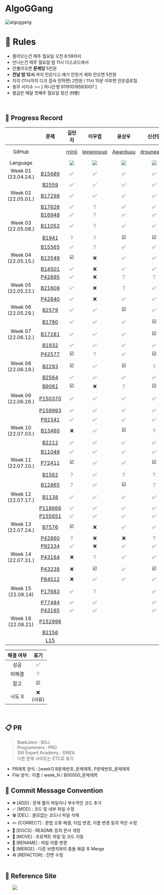 # AlgoGGang
![algoggang](https://user-images.githubusercontent.com/78344310/232940078-f967326a-118f-48ff-b6b3-53d01d27d7ef.jpg)

# 📝 Rules
- 풀어오는건 매주 월요일 오전 8:59까지 </br>
- 만나는건 매주 월요일 밤 11시 디스코드에서 </br>
- 안풀어오면 **문제당** 5천원 </br>
- **전날 밤 12시** 까지 안온다고 얘기 안한거 제외 안오면 5천원 </br>
- 지각 (11시까지 디코 접속 안하면) 2천원 / 11시 15분 이후면 안온걸로침 </br>
- 총무 서지수 >< [ 하나은행 91191019593007 ] </br>
- 벌금은 매달 첫째주 월요일 정산 (N빵) </br>
<br>

## 📍 Progress Record
|  | 문제 | 길민지 | 이우엽 | 윤상우 | 신선영 | 서지수 | 곽승규 | 김태선 | 김준서 |
| :---: | :---: | :---: | :---: | :---: | :---: | :---: | :---: | :---: | :---: |
| GitHub | | [rninji](https://github.com/rninji) | [leewooyup](https://github.com/leewooyup) | [Awarduuu](https://github.com/Awarduuu) | [drsuneamer](https://github.com/drsuneamer) | [seojisoosoo](https://github.com/seojisoosoo) | [SeungGyu-Kwak](https://github.com/SeungGyu-Kwak) | [KimTaeseon](https://github.com/KiM-Taeseon) |[adoo24](https://github.com/adoo24)|
| Language | | <img src="https://img.shields.io/badge/Python-3776AB?style=for-the-badge&logo=python&logoColor=white"> | <img src="https://img.shields.io/badge/Python-3776AB?style=for-the-badge&logo=python&logoColor=white"> | <img src="https://img.shields.io/badge/Python-3776AB?style=for-the-badge&logo=python&logoColor=white"> | <img src="https://img.shields.io/badge/Python-3776AB?style=for-the-badge&logo=python&logoColor=white"> | <img src="https://img.shields.io/badge/Python-3776AB?style=for-the-badge&logo=python&logoColor=white"> | <img src="https://img.shields.io/badge/Python-3776AB?style=for-the-badge&logo=python&logoColor=white"> | <img src="https://img.shields.io/badge/Python-3776AB?style=for-the-badge&logo=python&logoColor=white"> | <img src="https://img.shields.io/badge/Python-3776AB?style=for-the-badge&logo=python&logoColor=white"> |
| Week 01</br>(23.04.24.) |[B15686](https://www.acmicpc.net/problem/15686) | ✅ | ✅ | ✅ | ✅ | ✅ | - | - | - |
|  |[B2559](https://www.acmicpc.net/problem/2559) | ✅ | ✅ | ✅ | ✅ | ✅ | - | - | - |
| Week 02</br>(22.05.01.) | [B17298](https://www.acmicpc.net/problem/17298) | ✅ | ✅ | ✅ | ✅ | ✅ | - | - | - |
|  | [B17626](https://www.acmicpc.net/problem/17626) | ✅ | ❔ | ✅ | ✅ | ✅ | - | - | - |
|  | [B16948](https://www.acmicpc.net/problem/16948) | ✅ | ❔ | ✅ | ✅ | ✅ | - | - | - |
| Week 03</br>(22.05.08.) | [B11052](https://www.acmicpc.net/problem/11052) | ✅ | ❔ | ✅ | ✅ | ❔ | - | - | - |
|  | [B1941](https://www.acmicpc.net/problem/1941) |  ❔ | ❔ | ☑️ | ☑️ | ❔| - | - | - |
|  | [B15565](https://www.acmicpc.net/problem/15565) |  ✅ | ❔ | ✅ | ✅ | ❔| - | - | - |
| Week 04</br>(22.05.15.) | [B13549](https://acmicpc.net/problem/13549) | ☑️ | ❌ | ✅ | ✅ | ❌ | - | - | - |
|  | [B14501](https://acmicpc.net/problem/14501) |  ✅ | ❌ | ✅ | ✅ | ❌| - | - | - |
|  | [P42895](https://school.programmers.co.kr/learn/courses/30/lessons/42895) | ✅ | ❌ | ❔ | ❔ | ❌ | - | - | - |
| Week 05</br>(22.05.22.) | [B21608](https://acmicpc.net/problem/21608) | ✅ | ❌ | ❔ | ✅ | ❌ | ✅  | - | - |
|  | [P42840](https://school.programmers.co.kr/learn/courses/30/lessons/42840) | ✅ | ❌ | ✅ | ✅ | ✅ | ✅  | - | - |
| Week 06</br>(22.05.29.) | [B2579](https://acmicpc.net/problem/2579) | ✅ | ✅ | ☑️ | ✅ | ❔ | ✅ |   | - |
|  | [B1780](https://acmicpc.net/problem/1780) | ✅ | ✅ | ✅ | ☑️ |  | ✅ |   | - |
| Week 07</br>(22.06.12.) | [B17281](https://acmicpc.net/problem/17281) | ✅ | ✅ | ✅ | ☑️ | ❔ | ✅ | ✅ | - |
|  | [B1932](https://acmicpc.net/problem/1932) | ✅ | ✅ | ✅ | ✅ | ✅  | ✅ | ✅ | - |
|  | [P42577](https://school.programmers.co.kr/learn/courses/30/lessons/42577) | ☑️ | ❔ | ✅ | ☑️ | ✅ | ✅ | ☑️ | - |
| Week 08</br>(22.06.19.) | [B2293](https://acmicpc.net/problem/2293) | ☑️ | ✅ | ☑️ | ❔ | ❌ | ✅ | ☑️ | - |
|  | [B2564](https://acmicpc.net/problem/2564) | ✅ | ✅ | ✅ | ✅ | ❌ | ✅ | ✅ | - |
|  | [B9081](https://acmicpc.net/problem/9081) | ☑️ | ❌ | ❔ | ☑️ | ❌ | ✅ | ☑️ | - |
| Week 09</br>(22.06.26.) | [P150370](https://school.programmers.co.kr/learn/courses/30/lessons/150370) | ✅ | ✅ | ✅ | ✅ | ✅ | ✅ | ✅ | - |
|  | [P159993](https://school.programmers.co.kr/learn/courses/30/lessons/159993) | ✅ | ✅ | ✅ | ✅ | ☑️ | ✅ | ✅ | - |
|  | [P92341](https://school.programmers.co.kr/learn/courses/30/lessons/92341) | ✅ | ✅ | ✅ | ✅ | ✅ | ✅ | ✅ | - |
| Week 10</br>(22.07.03.) | [B13460](https://acmicpc.net/problem/13460) | ❌ | ✅ | ☑️ | ❔ | ❔ | ❌ | ❔ |✅|
|  | [B2212](https://acmicpc.net/problem/2212) | ✅ | ✅ | ✅ |✅  | ☑️ | ❌ | ☑️ |☑️|
|  | [B11048](https://acmicpc.net/problem/11048) | ✅ | ✅ | ✅ | ✅ | ✅ | ❌ | ✅ |✅|
| Week 11</br>(22.07.10.) | [P72411](https://school.programmers.co.kr/learn/courses/30/lessons/72411) | ☑️ | ✅ | ✅ | ☑️ |  | ✅ | ✅ |✅
|  | [B1562](https://www.acmicpc.net/problem/1562) | ❔ | ✅ | ❔ | ❔ |  | ❔  | ☑️ |✅
|  | [B12865](https://www.acmicpc.net/problem/12865) | ❔ | ✅ | ☑️ | ❔ |  | ✅ | ❔ |☑️
| Week 12</br>(22.07.17.) | [B1138](https://www.acmicpc.net/problem/1138) | ✅ | ✅ | ✅ | ✅ |  |  | ✅ |✅
|  | [P118666](https://school.programmers.co.kr/learn/courses/30/lessons/118666) | ✅ | ✅ | ✅ | ✅ |  |  | ✅ |✅
|  | [P155651](https://school.programmers.co.kr/learn/courses/30/lessons/155651) | ✅ | ✅ | ✅ | ✅ |  |  | ✅ |✅
| Week 13</br>(22.07.24.) | [B7576](https://www.acmicpc.net/problem/7576) | ☑️ | ❌ | ✅ | ✅ |  |  | ☑️ |✅
|  | [P42860](https://school.programmers.co.kr/learn/courses/30/lessons/42860) | ❔ | ❌ | ❌ | ❔ |  |  | ❔ |✅
|  | [P92334](https://school.programmers.co.kr/learn/courses/30/lessons/92334) | ✅ | ❌ | ✅ | ✅ |  |  | ✅ |✅
| Week 14</br>(22.07.31.) | [P43164](https://school.programmers.co.kr/learn/courses/30/lessons/43164) | ❌ | ❔ | ✅ | ✅ | ☑️ |  | ☑️ |
|  | [P43238](https://school.programmers.co.kr/learn/courses/30/lessons/43238) | ❌ | ☑️ | ✅ | ☑️ | ☑️ |  | ✅ |
|  | [P84512](https://school.programmers.co.kr/learn/courses/30/lessons/84512) | ❌ | ✅ | ✅ | ✅ | ☑️ |  | ✅ |
| Week 15</br>(22.08.14) | [P17683](https://school.programmers.co.kr/learn/courses/30/lessons/17683) | ✅ | ❔ |  | ✅ |  |  | ☑️ |
|  | [P77484](https://school.programmers.co.kr/learn/courses/30/lessons/77484) | ✅ | ✅ |  | ✅ |  |  | ✅ |
|  | [P43165](https://school.programmers.co.kr/learn/courses/30/lessons/43165) | ✅ | ✅ |  | ✅ |  |  | ✅ |
| Week 16</br>(22.08.21) | [P152996](https://school.programmers.co.kr/learn/courses/30/lessons/152996) |  |  |  |  |  |  |  |
|  | [B2156](https://www.acmicpc.net/problem/2156) |  |  |  |  |  |  |  |
|  | [L15](https://leetcode.com/problems/3sum/description/) |  |  |  |  |  |  |  |



| 해결 여부 | 표기 |
| :---: | :---: |
| 성공 | ✅ |
| 미해결 | ❔ |
| 참고 | ☑️ |
| 시도 X | ❌ <br/>(사유) |

</br>



## 📋 PR
> BaekJoon : BOJ  
Programmers : PRO  
SW Expert Academy : SWEA  
다른 문제 사이트는 ETC로 표기
- PR제목 양식 : [week1] B문제번호_문제제목, P문제번호_문제제목
- File 양식 : 이름 / week_N / B00000_문제제목 

## 📍 Commit Message Convention
- ➕ [ADD] : 문제 풀이 파일이나 부수적인 코드 추가
- ✅ [MOD] : 코드 및 내부 파일 수정
- 🗑 [DEL] : 쓸모없는 코드나 파일 삭제
- ✏️ [CORRECT] : 문법 오류 해결, 타입 변경, 이름 변경 등의 작은 수정
- 📄 [DOCS] : README 등의 문서 개정
- 🚚 [MOVE] : 프로젝트 파일 및 코드 이동
- 🔁 [RENAME] : 파일 이름 변경
- 🔀 [MERGE] : 다른 브랜치와의 충돌 해결 후 Merge
- ♻️ [REFACTOR] : 전면 수정
<br></br>

## 📍 Reference Site
&nbsp;&nbsp;&nbsp;&nbsp;&nbsp; <a href="https://teal-floss-6e7.notion.site/b768fa040a774cc6bd4794499c7b0a62?v=7db36103ee40454dbbd17454bc496afc"><img src="https://img.shields.io./badge/Notion-000000?style=for-the-badge&logo=notion&logoColor=white"></a>
